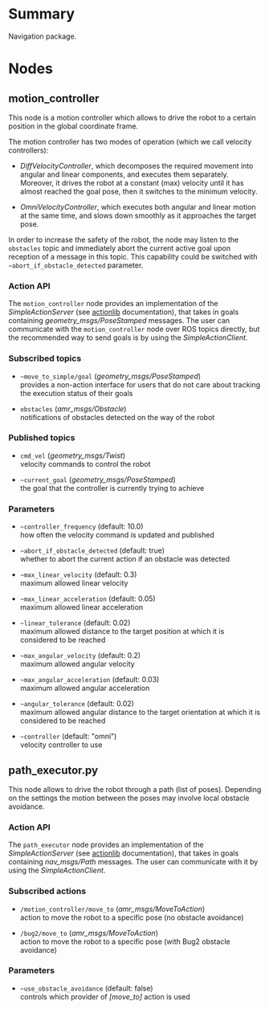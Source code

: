 Summary
=======

Navigation package.

Nodes
=====

motion\_controller
------------------

This node is a motion controller which allows to drive the robot to a certain
position in the global coordinate frame.

The motion controller has two modes of operation (which we call velocity
controllers):

* *DiffVelocityController*, which decomposes the required movement into angular
  and linear components, and executes them separately. Moreover, it drives the
  robot at a constant (max) velocity until it has almost reached the goal pose,
  then it switches to the minimum velocity.

* *OmniVelocityController*, which executes both angular and linear motion at
  the same time, and slows down smoothly as it approaches the target pose.

In order to increase the safety of the robot, the node may listen to the
`obstacles` topic and immediately abort the current active goal upon reception
of a message in this topic. This capability could be switched with
`~abort_if_obstacle_detected` parameter.

### Action API

The `motion_controller` node provides an implementation of the
*SimpleActionServer* (see [actionlib][] documentation), that takes in goals
containing *geometry_msgs/PoseStamped* messages. The user can communicate with
the `motion_controller` node over ROS topics directly, but the recommended way
to send goals is by using the *SimpleActionClient*.

### Subscribed topics

* `~move_to_simple/goal` (*geometry_msgs/PoseStamped*)  
  provides a non-action interface for users that do not care about tracking the
  execution status of their goals

* `obstacles` (*amr_msgs/Obstacle*)  
  notifications of obstacles detected on the way of the robot

### Published topics

* `cmd_vel` (*geometry_msgs/Twist*)  
  velocity commands to control the robot

* `~current_goal` (*geometry_msgs/PoseStamped*)  
  the goal that the controller is currently trying to achieve

### Parameters

* `~controller_frequency` (default: 10.0)  
  how often the velocity command is updated and published

* `~abort_if_obstacle_detected` (default: true)  
  whether to abort the current action if an obstacle was detected

* `~max_linear_velocity` (default: 0.3)  
  maximum allowed linear velocity

* `~max_linear_acceleration` (default: 0.05)  
  maximum allowed linear acceleration

* `~linear_tolerance` (default: 0.02)  
  maximum allowed distance to the target position at which it is considered to
  be reached

* `~max_angular_velocity` (default: 0.2)  
  maximum allowed angular velocity

* `~max_angular_acceleration` (default: 0.03)  
  maximum allowed angular acceleration

* `~angular_tolerance` (default: 0.02)  
  maximum allowed angular distance to the target orientation at which it is
  considered to be reached

* `~controller` (default: "omni")  
  velocity controller to use

path\_executor.py
-----------------

This node allows to drive the robot through a path (list of poses). Depending on
the settings the motion between the poses may involve local obstacle avoidance.

### Action API

The `path_executor` node provides an implementation of the
*SimpleActionServer* (see [actionlib][] documentation), that takes in goals
containing *nav_msgs/Path* messages. The user can communicate with it by using
the *SimpleActionClient*.

### Subscribed actions

* `/motion_controller/move_to` (*amr_msgs/MoveToAction*)  
  action to move the robot to a specific pose (no obstacle avoidance)

* `/bug2/move_to` (*amr_msgs/MoveToAction*)  
  action to move the robot to a specific pose (with Bug2 obstacle avoidance)

### Parameters

* `~use_obstacle_avoidance` (default: false)  
  controls which provider of *[move_to]* action is used

[actionlib]: http://www.ros.org/wiki/actionlib
